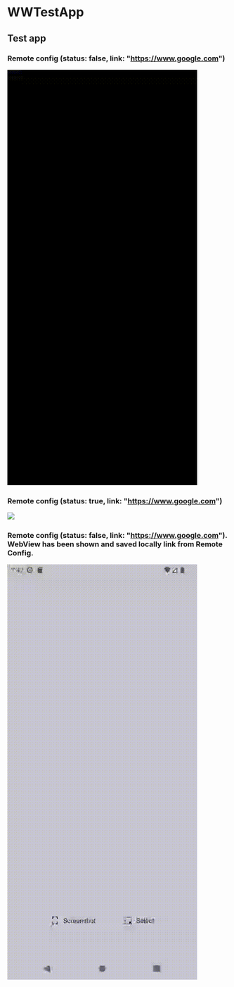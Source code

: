 # WWTestApp

## Test app

### Remote config (status: false, link: "https://www.google.com")

![](video1.gif)

### Remote config (status: true, link: "https://www.google.com")

![](video2.gif)

### Remote config (status: false, link: "https://www.google.com"). WebView has been shown and saved locally link from Remote Config.

![](video3.gif)
